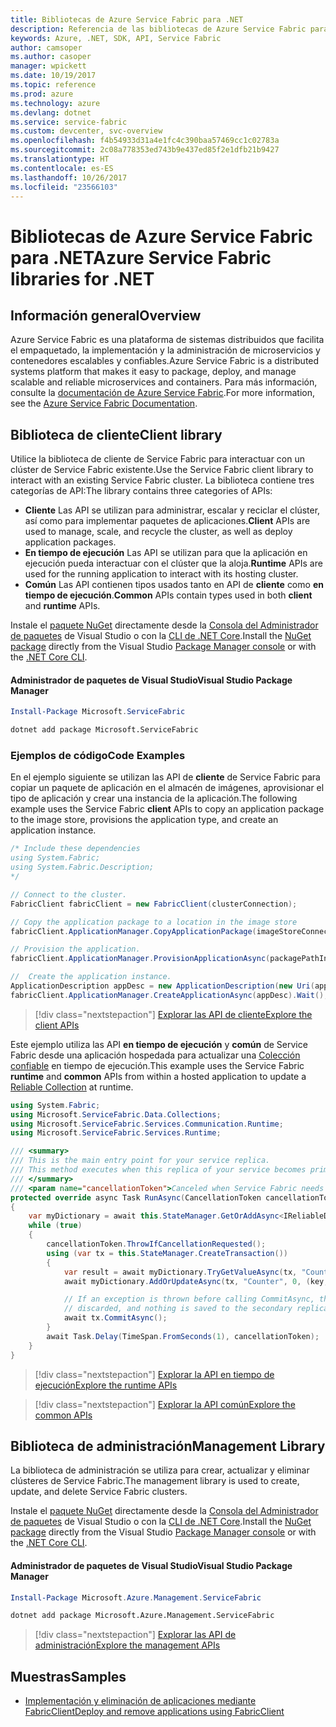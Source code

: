```yaml
---
title: Bibliotecas de Azure Service Fabric para .NET
description: Referencia de las bibliotecas de Azure Service Fabric para .NET
keywords: Azure, .NET, SDK, API, Service Fabric
author: camsoper
ms.author: casoper
manager: wpickett
ms.date: 10/19/2017
ms.topic: reference
ms.prod: azure
ms.technology: azure
ms.devlang: dotnet
ms.service: service-fabric
ms.custom: devcenter, svc-overview
ms.openlocfilehash: f4b54933d31a4e1fc4c390baa57469cc1c02783a
ms.sourcegitcommit: 2c08a778353ed743b9e437ed85f2e1dfb21b9427
ms.translationtype: HT
ms.contentlocale: es-ES
ms.lasthandoff: 10/26/2017
ms.locfileid: "23566103"
---
```

# <a name="azure-service-fabric-libraries-for-net"></a><span data-ttu-id="fd820-104">Bibliotecas de Azure Service Fabric para .NET</span><span class="sxs-lookup"><span data-stu-id="fd820-104">Azure Service Fabric libraries for .NET</span></span>

## <a name="overview"></a><span data-ttu-id="fd820-105">Información general</span><span class="sxs-lookup"><span data-stu-id="fd820-105">Overview</span></span>

<span data-ttu-id="fd820-106">Azure Service Fabric es una plataforma de sistemas distribuidos que facilita el empaquetado, la implementación y la administración de microservicios y contenedores escalables y confiables.</span><span class="sxs-lookup"><span data-stu-id="fd820-106">Azure Service Fabric is a distributed systems platform that makes it easy to package, deploy, and manage scalable and reliable microservices and containers.</span></span>  <span data-ttu-id="fd820-107">Para más información, consulte la [documentación de Azure Service Fabric](/azure/service-fabric/).</span><span class="sxs-lookup"><span data-stu-id="fd820-107">For more information, see the [Azure Service Fabric Documentation](/azure/service-fabric/).</span></span>

## <a name="client-library"></a><span data-ttu-id="fd820-108">Biblioteca de cliente</span><span class="sxs-lookup"><span data-stu-id="fd820-108">Client library</span></span>

<span data-ttu-id="fd820-109">Utilice la biblioteca de cliente de Service Fabric para interactuar con un clúster de Service Fabric existente.</span><span class="sxs-lookup"><span data-stu-id="fd820-109">Use the Service Fabric client library to interact with an existing Service Fabric cluster.</span></span>  <span data-ttu-id="fd820-110">La biblioteca contiene tres categorías de API:</span><span class="sxs-lookup"><span data-stu-id="fd820-110">The library contains three categories of APIs:</span></span>

* <span data-ttu-id="fd820-111">**Cliente** Las API se utilizan para administrar, escalar y reciclar el clúster, así como para implementar paquetes de aplicaciones.</span><span class="sxs-lookup"><span data-stu-id="fd820-111">**Client** APIs are used to manage, scale, and recycle the cluster, as well as deploy application packages.</span></span>
* <span data-ttu-id="fd820-112">**En tiempo de ejecución** Las API se utilizan para que la aplicación en ejecución pueda interactuar con el clúster que la aloja.</span><span class="sxs-lookup"><span data-stu-id="fd820-112">**Runtime** APIs are used for the running application to interact with its hosting cluster.</span></span>
* <span data-ttu-id="fd820-113">**Común** Las API contienen tipos usados tanto en API de **cliente** como **en tiempo de ejecución**.</span><span class="sxs-lookup"><span data-stu-id="fd820-113">**Common** APIs contain types used in both **client** and **runtime** APIs.</span></span>

<span data-ttu-id="fd820-114">Instale el [paquete NuGet](https://www.nuget.org/packages/Microsoft.ServiceFabric) directamente desde la [Consola del Administrador de paquetes][PackageManager] de Visual Studio o con la [CLI de .NET Core][DotNetCLI].</span><span class="sxs-lookup"><span data-stu-id="fd820-114">Install the [NuGet package](https://www.nuget.org/packages/Microsoft.ServiceFabric) directly from the Visual Studio [Package Manager console][PackageManager] or with the [.NET Core CLI][DotNetCLI].</span></span>

#### <a name="visual-studio-package-manager"></a><span data-ttu-id="fd820-115">Administrador de paquetes de Visual Studio</span><span class="sxs-lookup"><span data-stu-id="fd820-115">Visual Studio Package Manager</span></span>

```powershell
Install-Package Microsoft.ServiceFabric
```

```bash
dotnet add package Microsoft.ServiceFabric
```

### <a name="code-examples"></a><span data-ttu-id="fd820-116">Ejemplos de código</span><span class="sxs-lookup"><span data-stu-id="fd820-116">Code Examples</span></span>

<span data-ttu-id="fd820-117">En el ejemplo siguiente se utilizan las API de **cliente** de Service Fabric para copiar un paquete de aplicación en el almacén de imágenes, aprovisionar el tipo de aplicación y crear una instancia de la aplicación.</span><span class="sxs-lookup"><span data-stu-id="fd820-117">The following example uses the Service Fabric **client** APIs to copy an application package to the image store, provisions the application type, and create an application instance.</span></span>

```csharp
/* Include these dependencies
using System.Fabric;
using System.Fabric.Description;
*/

// Connect to the cluster.
FabricClient fabricClient = new FabricClient(clusterConnection);

// Copy the application package to a location in the image store
fabricClient.ApplicationManager.CopyApplicationPackage(imageStoreConnectionString, packagePath, packagePathInImageStore);

// Provision the application.
fabricClient.ApplicationManager.ProvisionApplicationAsync(packagePathInImageStore).Wait();

//  Create the application instance.
ApplicationDescription appDesc = new ApplicationDescription(new Uri(appName), appType, appVersion);
fabricClient.ApplicationManager.CreateApplicationAsync(appDesc).Wait();
```

> [!div class="nextstepaction"]
> [<span data-ttu-id="fd820-118">Explorar las API de cliente</span><span class="sxs-lookup"><span data-stu-id="fd820-118">Explore the client APIs</span></span>](/dotnet/api/overview/azure/servicefabric/client)

<span data-ttu-id="fd820-119">Este ejemplo utiliza las API **en tiempo de ejecución** y **común** de Service Fabric desde una aplicación hospedada para actualizar una [Colección confiable](/azure/service-fabric/service-fabric-reliable-services-reliable-collections) en tiempo de ejecución.</span><span class="sxs-lookup"><span data-stu-id="fd820-119">This example uses the Service Fabric **runtime** and **common** APIs from within a hosted application to update a [Reliable Collection](/azure/service-fabric/service-fabric-reliable-services-reliable-collections) at runtime.</span></span>

```csharp
using System.Fabric;
using Microsoft.ServiceFabric.Data.Collections;
using Microsoft.ServiceFabric.Services.Communication.Runtime;
using Microsoft.ServiceFabric.Services.Runtime;

/// <summary>
/// This is the main entry point for your service replica.
/// This method executes when this replica of your service becomes primary and has write status.
/// </summary>
/// <param name="cancellationToken">Canceled when Service Fabric needs to shut down this service replica.</param>
protected override async Task RunAsync(CancellationToken cancellationToken)
{
    var myDictionary = await this.StateManager.GetOrAddAsync<IReliableDictionary<string, long>>("myDictionary");
    while (true)
    {
        cancellationToken.ThrowIfCancellationRequested();
        using (var tx = this.StateManager.CreateTransaction())
        {
            var result = await myDictionary.TryGetValueAsync(tx, "Counter");
            await myDictionary.AddOrUpdateAsync(tx, "Counter", 0, (key, value) => ++value);

            // If an exception is thrown before calling CommitAsync, the transaction aborts, all changes are
            // discarded, and nothing is saved to the secondary replicas.
            await tx.CommitAsync();
        }
        await Task.Delay(TimeSpan.FromSeconds(1), cancellationToken);
    }
}
```

> [!div class="nextstepaction"]
> [<span data-ttu-id="fd820-120">Explorar la API en tiempo de ejecución</span><span class="sxs-lookup"><span data-stu-id="fd820-120">Explore the runtime APIs</span></span>](/dotnet/api/overview/azure/servicefabric/runtime)

> [!div class="nextstepaction"]
> [<span data-ttu-id="fd820-121">Explorar la API común</span><span class="sxs-lookup"><span data-stu-id="fd820-121">Explore the common APIs</span></span>](/dotnet/api/overview/azure/servicefabric/common)

## <a name="management-library"></a><span data-ttu-id="fd820-122">Biblioteca de administración</span><span class="sxs-lookup"><span data-stu-id="fd820-122">Management Library</span></span>

<span data-ttu-id="fd820-123">La biblioteca de administración se utiliza para crear, actualizar y eliminar clústeres de Service Fabric.</span><span class="sxs-lookup"><span data-stu-id="fd820-123">The management library is used to create, update, and delete Service Fabric clusters.</span></span>

<span data-ttu-id="fd820-124">Instale el [paquete NuGet](https://www.nuget.org/packages/Microsoft.Azure.Management.ServiceFabric) directamente desde la [Consola del Administrador de paquetes][PackageManager] de Visual Studio o con la [CLI de .NET Core][DotNetCLI].</span><span class="sxs-lookup"><span data-stu-id="fd820-124">Install the [NuGet package](https://www.nuget.org/packages/Microsoft.Azure.Management.ServiceFabric) directly from the Visual Studio [Package Manager console][PackageManager] or with the [.NET Core CLI][DotNetCLI].</span></span>

#### <a name="visual-studio-package-manager"></a><span data-ttu-id="fd820-125">Administrador de paquetes de Visual Studio</span><span class="sxs-lookup"><span data-stu-id="fd820-125">Visual Studio Package Manager</span></span>

```powershell
Install-Package Microsoft.Azure.Management.ServiceFabric
```

```bash
dotnet add package Microsoft.Azure.Management.ServiceFabric
```

> [!div class="nextstepaction"]
> [<span data-ttu-id="fd820-126">Explorar las API de administración</span><span class="sxs-lookup"><span data-stu-id="fd820-126">Explore the management APIs</span></span>](/dotnet/api/overview/azure/servicefabric/management)

## <a name="samples"></a><span data-ttu-id="fd820-127">Muestras</span><span class="sxs-lookup"><span data-stu-id="fd820-127">Samples</span></span>

* [<span data-ttu-id="fd820-128">Implementación y eliminación de aplicaciones mediante FabricClient</span><span class="sxs-lookup"><span data-stu-id="fd820-128">Deploy and remove applications using FabricClient</span></span>](/azure/service-fabric/service-fabric-deploy-remove-applications-fabricclient)

[PackageManager]: https://docs.microsoft.com/nuget/tools/package-manager-console
[DotNetCLI]: https://docs.microsoft.com/dotnet/core/tools/dotnet-add-package
